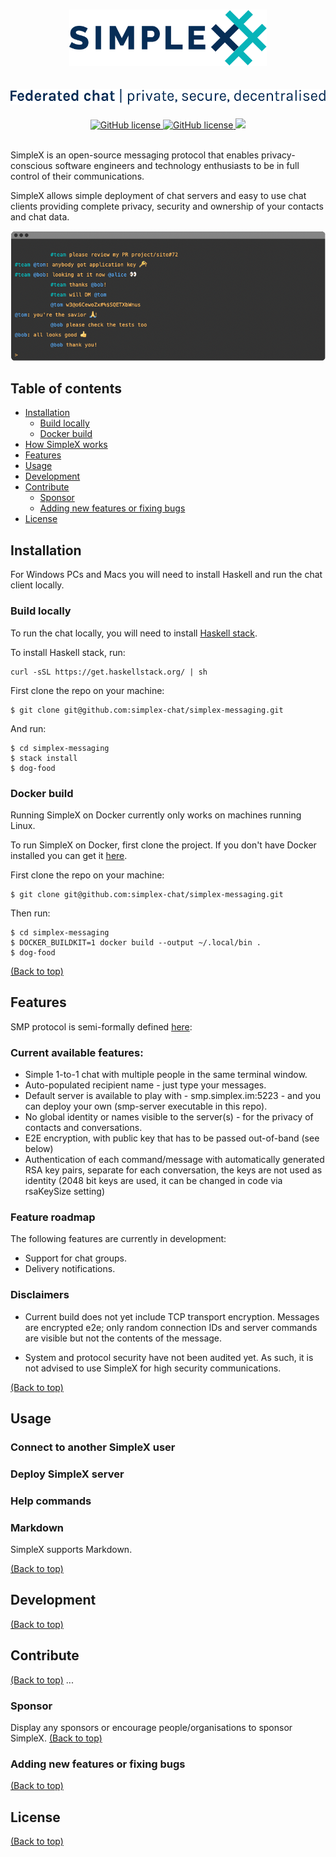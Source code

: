 <h1 align="center">
    <img src="logo.svg" alt="SimpleX logo" height="90">
</h1>
<h2 align="center">
    <img alt="Federated chat | private, secure, decentralised" src="strapline.svg" height="25">
</h2>

<div align="center">
    <a href="https://github.com/simplex-chat/simplex-messaging/actions?query=workflow%3Abuild" target="_blank">
        <img src="https://github.com/simplex-chat/simplex-messaging/workflows/build/badge.svg" alt="GitHub license">
    </a>
    <a href="https://github.com/simplex-chat/simplex-messaging/releases" target="_blank">
        <img src="https://img.shields.io/github/v/release/simplex-chat/simplex-messaging" alt="GitHub license">
    </a>
    <a>
        <img src="https://img.shields.io/github/last-commit/simplex-chat/simplex-messaging">
    </a>
    <!-- <a>
        <img src="https://img.shields.io/github/license/simplex-chat/simplex-messaging">
    </a> -->
</div>
<br>

SimpleX is an open-source messaging protocol that enables privacy-conscious software engineers and technology enthusiasts to be in full control of their communications.

SimpleX allows simple deployment of chat servers and easy to use chat clients providing complete privacy, security and ownership of your contacts and chat data.


<div align="center">
    <img alt="terminal chat" src="terminal.png">
</div>

## Table of contents

- [Installation](#installation)
    - [Build locally](#build-locally)
    - [Docker build](#docker-build)
- [How SimpleX works](#how-simplex-works)
- [Features](#features)
- [Usage](#usage)
- [Development](#development)
- [Contribute](#contribute)
    - [Sponsor](#sponsor)
    - [Adding new features or fixing bugs](#adding-new-features-or-fixing-bugs)
- [License](#license)



## Installation

For Windows PCs and Macs you will need to install Haskell and run the chat client locally.


### Build locally

To run the chat locally, you will need to install [Haskell stack](https://docs.haskellstack.org/en/stable/README/).

To install Haskell stack, run:

```
curl -sSL https://get.haskellstack.org/ | sh
```

First clone the repo on your machine:

```
$ git clone git@github.com:simplex-chat/simplex-messaging.git
```

And run:

```
$ cd simplex-messaging
$ stack install
$ dog-food
```


### Docker build

Running SimpleX on Docker currently only works on machines running Linux.

To run SimpleX on Docker, first clone the project. If you don't have Docker installed you can get it [here](https://docs.docker.com/get-docker/). 

First clone the repo on your machine:

```
$ git clone git@github.com:simplex-chat/simplex-messaging.git
```

Then run:

```
$ cd simplex-messaging
$ DOCKER_BUILDKIT=1 docker build --output ~/.local/bin .
$ dog-food
```



[(Back to top)](#table-of-contents)

## Features

SMP protocol is semi-formally defined [here](https://github.com/simplex-chat/protocol):

### Current available features:

- Simple 1-to-1 chat with multiple people in the same terminal window.
- Auto-populated recipient name - just type your messages.
- Default server is available to play with - smp.simplex.im:5223 - and you can deploy your own (smp-server executable in this repo).
- No global identity or names visible to the server(s) - for the privacy of contacts and conversations.
- E2E encryption, with public key that has to be passed out-of-band (see below)
- Authentication of each command/message with automatically generated RSA key pairs, separate for each conversation, the keys are not used as identity (2048 bit keys are used, it can be changed in code via rsaKeySize setting)


### Feature roadmap

The following features are currently in development:

- Support for chat groups.
- Delivery notifications.

### Disclaimers

- Current build does not yet include TCP transport encryption. Messages are encrypted e2e; only random connection IDs and server commands are visible but not the contents of the message.

- System and protocol security have not been audited yet. As such, it is not advised to use SimpleX for high security communications.





[(Back to top)](#table-of-contents)

## Usage


### Connect to another SimpleX user



### Deploy SimpleX server

### Help commands

### Markdown



SimpleX supports Markdown.

[(Back to top)](#table-of-contents)

## Development
[(Back to top)](#table-of-contents)


## Contribute
[(Back to top)](#table-of-contents)
...

### Sponsor

Display any sponsors or encourage people/organisations to sponsor SimpleX.
[(Back to top)](#table-of-contents)

### Adding new features or fixing bugs
[(Back to top)](#table-of-contents)

<!-- This is to give people an idea how they can raise issues or feature requests in your projects. 

You could also give guidelines for submitting and issue or a pull request to your project.

Personally and by standard, you should use a [issue template](https://github.com/navendu-pottekkat/nsfw-filter/blob/master/ISSUE_TEMPLATE.md) and a [pull request template](https://github.com/navendu-pottekkat/nsfw-filter/blob/master/PULL_REQ_TEMPLATE.md)(click for examples) so that when a user opens a new issue they could easily format it as per your project guidelines.

You could also add contact details for people to get in touch with you regarding your project. -->

## License
[(Back to top)](#table-of-contents)

